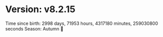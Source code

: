 # Version: v8.2.15
Time since birth: 2998 days, 71953 hours, 4317180 minutes, 259030800 seconds
Season: Autumn 🍁
